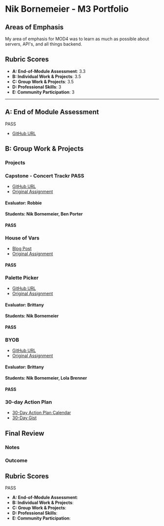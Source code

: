 
 # Nik Bornemeier - M3 Portfolio
 
 ## Areas of Emphasis
 
My area of emphasis for MOD4 was to learn as much as possible about servers, API's, and all things backend.  
 
 ## Rubric Scores
 
 * **A: End-of-Module Assessment**: 3.3
 * **B: Individual Work & Projects**: 3.5
 * **C: Group Work & Projects**: 3.5
 * **D: Professional Skills**: 3
 * **E: Community Participation**: 3
 
 -----------------------
 
 ## A: End of Module Assessment
 
PASS
 * [GitHub URL](https://github.com/NikBorn/Garage-Bin)
 
 
## B: Group Work & Projects
 
### Projects
 
### Capstone - Concert Trackr PASS
 
* [GitHub URL](https://github.com/NikBorn/Headcount2.0)
* [Original Assignment](https://github.com/turingschool-examples/headcount2.0)

 #### Evaluator: Robbie
 #### Students: Nik Bornemeier, Ben Porter
 #### PASS

 
 ### House of Vars
 
 * [Blog Post](https://medium.com/@nikbornemeier/code-jumping-contributing-to-an-open-source-project-without-a-parachute-bd7461626d6d)
 * [Original Assignment](http://frontend.turing.io/projects/house-of-vars.html)

#### PASS
 
 ### Palette Picker
 
 * [GitHub URL](https://github.com/NikBorn/mod4-Palette-Picker)
 * [Original Assignment](http://frontend.turing.io/projects/palette-picker.html)
 
 #### Evaluator: Brittany
 #### Students: Nik Bornemeier
 #### PASS

  ### BYOB
 
 * [GitHub URL](https://github.com/NikBorn/byob)
 * [Original Assignment](http://frontend.turing.io/projects/build-your-own-backend.html)
 
 #### Evaluator: Brittany
 #### Students: Nik Bornemeier, Lola Brenner
 #### PASS
 

 ### 30-day Action Plan
 * [30-Day Action Plan Calendar](https://calendar.google.com/calendar/b/2/r/week/2018/1/16?t=AKUaPmYF-nUthzSjK2WunP54q6m90k4UMCf9iN0PHI8N-dWS-rKTp25FXA0DjuGS9qnRW_fQnRCmE8xvRWKGgoavaB4JXFeMbw%3D%3D)
 * [30-Day Gist](https://gist.github.com/NikBorn/39bcd918c594245f931e0cf1a534ea61)


## Final Review
 
### Notes
 
### Outcome

## Rubric Scores

PASS

* **A: End-of-Module Assessment**: 
* **B: Individual Work & Projects**: 
* **C: Group Work & Projects**: 
* **D: Professional Skills**: 
* **E: Community Participation**: 
